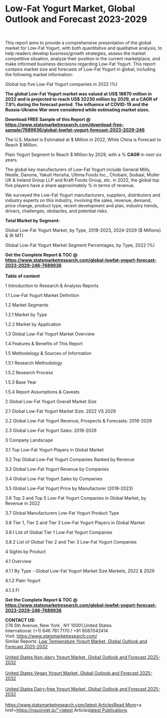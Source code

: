 <h1>Low-Fat Yogurt Market, Global Outlook and Forecast 2023-2029</h1><br/><p>This report aims to provide a comprehensive presentation of the global market for Low-Fat Yogurt, with both quantitative and qualitative analysis, to help readers develop business/growth strategies, assess the market competitive situation, analyze their position in the current marketplace, and make informed business decisions regarding Low-Fat Yogurt. This report contains market size and forecasts of Low-Fat Yogurt in global, including the following market information:</p><p>Global top five Low-Fat Yogurt companies in 2022 (%)</p><p><strong>The global Low-Fat Yogurt market was valued at US$ 18870 million in 2022 and is projected to reach US$ 32230 million by 2029, at a <strong>CAGR</strong> of 7.9% during the forecast period. The influence of COVID-19 and the Russia-Ukraine War were considered while estimating market sizes.</strong></p><p><strong>Download FREE Sample of this Report @ <a href="https://www.statsmarketresearch.com/download-free-sample/7689936/global-lowfat-yogurt-forecast-2023-2029-246">https://www.statsmarketresearch.com/download-free-sample/7689936/global-lowfat-yogurt-forecast-2023-2029-246</a></strong></p><p>The U.S. Market is Estimated at $ Million in 2022, While China is Forecast to Reach $ Million.</p><p>Plain Yogurt Segment to Reach $ Million by 2029, with a % <strong>CAGR</strong> in next six years.</p><p>The global key manufacturers of Low-Fat Yogurt include General Mills, Nestle, Danone, Yakult Honsha, Ultima Foods Inc., Chobani, Sodiaal, Muller UK & Ireland Group LLP and Kraft Foods Group, etc. in 2022, the global top five players have a share approximately % in terms of revenue.</p><p>We surveyed the Low-Fat Yogurt manufacturers, suppliers, distributors and industry experts on this industry, involving the sales, revenue, demand, price change, product type, recent development and plan, industry trends, drivers, challenges, obstacles, and potential risks.</p><p><strong>Total Market by Segment:</strong></p><p>Global Low-Fat Yogurt Market, by Type, 2018-2023, 2024-2029 ($ Millions) & (K MT)</p><p>Global Low-Fat Yogurt Market Segment Percentages, by Type, 2022 (%)</p><div><b>Get the Complete Report & TOC @ <a href="https://www.statsmarketresearch.com/global-lowfat-yogurt-forecast-2023-2029-246-7689936">https://www.statsmarketresearch.com/global-lowfat-yogurt-forecast-2023-2029-246-7689936</a></b></div><br><b>Table of content</b><p>1 Introduction to Research & Analysis Reports<br />
 
  1.1 Low-Fat Yogurt Market Definition<br />
 
  1.2 Market Segments<br />
 
  1.2.1 Market by Type<br />
 
  1.2.2 Market by Application<br />
 
  1.3 Global Low-Fat Yogurt Market Overview<br />
 
  1.4 Features & Benefits of This Report<br />
 
  1.5 Methodology & Sources of Information<br />
 
  1.5.1 Research Methodology<br />
 
  1.5.2 Research Process<br />
 
  1.5.3 Base Year<br />
 
  1.5.4 Report Assumptions & Caveats<br />
 
 2 Global Low-Fat Yogurt Overall Market Size<br />
 
  2.1 Global Low-Fat Yogurt Market Size: 2022 VS 2029<br />
 
  2.2 Global Low-Fat Yogurt Revenue, Prospects & Forecasts: 2018-2029<br />
 
  2.3 Global Low-Fat Yogurt Sales: 2018-2029<br />
 
 3 Company Landscape<br />
 
  3.1 Top Low-Fat Yogurt Players in Global Market<br />
 
  3.2 Top Global Low-Fat Yogurt Companies Ranked by Revenue<br />
 
  3.3 Global Low-Fat Yogurt Revenue by Companies<br />
 
  3.4 Global Low-Fat Yogurt Sales by Companies<br />
 
  3.5 Global Low-Fat Yogurt Price by Manufacturer (2018-2023)<br />
 
  3.6 Top 3 and Top 5 Low-Fat Yogurt Companies in Global Market, by Revenue in 2022<br />
 
  3.7 Global Manufacturers Low-Fat Yogurt Product Type<br />
 
  3.8 Tier 1, Tier 2 and Tier 3 Low-Fat Yogurt Players in Global Market<br />
 
  3.8.1 List of Global Tier 1 Low-Fat Yogurt Companies<br />
 
  3.8.2 List of Global Tier 2 and Tier 3 Low-Fat Yogurt Companies<br />
 
 4 Sights by Product<br />
 
  4.1 Overview<br />
 
  4.1.1 By Type - Global Low-Fat Yogurt Market Size Markets, 2022 & 2029<br />
 
  4.1.2 Plain Yogurt<br />
 
  4.1.3 Fl<br><div><b>Get the Complete Report & TOC @ <a href="https://www.statsmarketresearch.com/global-lowfat-yogurt-forecast-2023-2029-246-7689936">https://www.statsmarketresearch.com/global-lowfat-yogurt-forecast-2023-2029-246-7689936</a></b></div></p> <b>CONTACT US:</b><br>276 5th Avenue, New York , NY 10001,United States<br>International: (+1) 646 781 7170 / +91 8087042414<br>Visit: <a href="https://www.statsmarketresearch.com/">https://www.statsmarketresearch.com/</a><br>Similar Reports: <a href="https://www.statsmarketresearch.com/global-lowfat-yogurt-forecast-2023-2029-246-7689936">Low Temperature Yogurt Market, Global Outlook and Forecast 2025-2032</a><br/><br/><a href="https://www.statsmarketresearch.com/global-lowfat-yogurt-forecast-2023-2029-246-7689936">United States Non-dairy Yogurt Market, Global Outlook and Forecast 2025-2032</a><br/><br/><a href="https://www.statsmarketresearch.com/global-lowfat-yogurt-forecast-2023-2029-246-7689936">United States Vegan Yogurt Market, Global Outlook and Forecast 2025-2032</a><br/><br/><a href="https://www.statsmarketresearch.com/global-lowfat-yogurt-forecast-2023-2029-246-7689936">United States Dairy-free Yogurt Market, Global Outlook and Forecast 2025-2032</a><br/><br/><a href="https://gyeongbokgung.com">https://www.statsmarketresearch.com/</a><a href="https://hallyeomaritime.com">latest Articles</a><a href="https://jingwansa.com">Read More</a><a href=https://nguoiviet.jp/">latest Articles</a><a href="https://www.intelmarketresearch.com/">latest Publications</a>